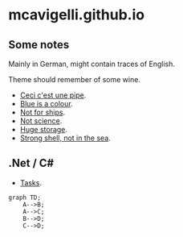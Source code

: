 # mcavigelli.github.io

## Some notes

Mainly in German, might contain traces of English.

Theme should remember of some wine.

* [Ceci c'est une pipe](angular/index.md).
* [Blue is a colour](azure/index.md).
* [Not for ships](docker/index.md).
* [Not science](engineering/index.md).
* [Huge storage](mongo/index.md).
* [Strong shell, not in the sea](powershell/index.md).

## .Net / C#

* [Tasks](net/async/index.md).

```mermaid
graph TD;
    A-->B;
    A-->C;
    B-->D;
    C-->D;
```
